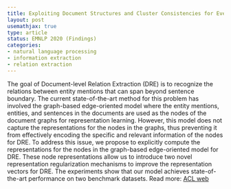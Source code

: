 ```yaml
---
title: Exploiting Document Structures and Cluster Consistencies for Event Coreference Resolution
layout: post
usemathjax: true
type: article
status: EMNLP 2020 (Findings)
categories:
- natural language processing
- information extraction
- relation extraction
---
```


The goal of Document-level Relation Extraction (DRE) is to recognize the relations between entity mentions that can span beyond sentence boundary. The current state-of-the-art method for this problem has involved the graph-based edge-oriented model where the entity mentions, entities, and sentences in the documents are used as the nodes of the document graphs for representation learning. However, this model does not capture the representations for the nodes in the graphs, thus preventing it from effectively encoding the specific and relevant information of the nodes for DRE. To address this issue, we propose to explicitly compute the representations for the nodes in the graph-based edge-oriented model for DRE. These node representations allow us to introduce two novel representation regularization mechanisms to improve the representation vectors for DRE. The experiments show that our model achieves state-of-the-art performance on two benchmark datasets.
Read more: [ACL web](https://aclanthology.org/2020.findings-emnlp.409) 